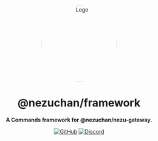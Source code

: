 <div align="center">

<img src="https://i.kagchi.my.id/nezuko.png" alt="Logo" width="200px" height="200px" style="border-radius:50%"/>

# @nezuchan/framework

**A Commands framework for @nezuchan/nezu-gateway.**

[![GitHub](https://img.shields.io/github/license/nezuchan/cordis-brokers)](https://github.com/nezuchan/cordis-brokers/blob/main/LICENSE)
[![Discord](https://discordapp.com/api/guilds/785715968608567297/embed.png)](https://nezu.my.id)

</div>
